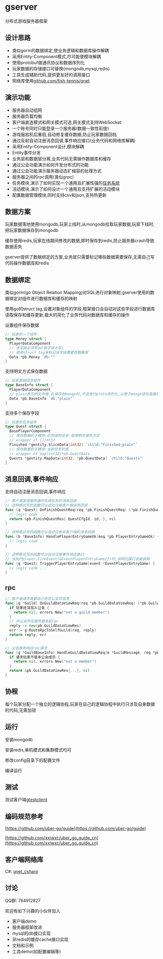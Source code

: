 # gserver
分布式游戏服务器框架

## 设计思路
- 类似gorm的数据绑定,使业务逻辑和数据库操作解耦
- 采用Entity-Component模式,尽可能使模块解耦
- 使用protobuf做通讯协议和数据序列化
- 玩家数据的存储接口可替换(mongodb,mysql,redis)
- 工具生成辅助代码,提供更友好的调用接口
- 网络库使用[github.com/fish-tennis/gnet](https://github.com/fish-tennis/gnet)

## 演示功能
- 服务器自动组网
- 服务器负载均衡
- 客户端直连模式和网关模式可选,网关模式支持WebSocket
- 一个账号同时只能登录一个服务器(数据一致性前提)
- 游戏服宕机后重启,自动修复缓存数据,防止玩家数据回档
- 通过反射自动注册消息回调,事件响应接口(业务代码和网络库解耦)
- 采用Entity-Component设计,模块解耦
- Entity事件分发
- 业务层和数据层分离,业务代码无需操作数据库和缓存
- 通过公会功能演示如何开发分布式的功能
- 通过公会功能演示服务器动态扩缩容的处理方式
- 服务器之间的rpc调用(类似grpc)
- 任务模块,演示了如何实现一个通用且扩展性强的[任务系统](https://github.com/fish-tennis/gserver/blob/main/Design_Quest.md)
- 活动模块,演示了如何设计一个通用且支持扩展的活动模块
- 配置数据管理模块,同时支持csv和json,支持热更新

## 数据方案
玩家数据落地使用mongodb,玩家上线时,从mongodb拉取玩家数据,玩家下线时,把玩家数据保存到mongodb

缓存使用redis,玩家在线期间修改的数据,即时保存到redis,防止服务器crash导致数据丢失

gserver提供了数据绑定的方案,业务层只需要标记哪些数据需要保存,无需自己写代码操作数据库和redis

## 数据绑定
类似gorm(go Object Relation Mapping)对SQL进行对象映射,gserver使用的数据绑定对组件进行数据库和缓存的映射

使用go的struct tag,设置对象组件的字段,框架接口会自动对这些字段进行数据库读取保存和缓存更新,极大的简化了业务代码对数据库和缓存的操作

设置组件保存数据
```go
// 玩家的一个组件
type Money struct {
  PlayerDataComponent
  // 该字段必须导出(首字母大写)
  // 使用struct tag来标记该字段需要存数据库
  Data *pb.Money `db:""`
}
```

支持明文方式保存数据
```go
// 玩家基础信息组件
type BaseInfo struct {
  PlayerDataComponent
  // plain表示明文存储,在保存到mongo时,不会进行proto序列化,以便于mongo语句直接操作
  Data *pb.BaseInfo `db:"plain"`
}
```

支持多个保存字段
```go
// 玩家的任务组件
type Quest struct {
  BasePlayerComponent
  // 保存数据的子模块:已完成的任务 使用明文保存方式
  // wrapper of []int32
  Finished *gentity.SliceData[int32] `child:"Finished;plain"`
  // 保存数据的子模块:当前任务列表
  // wrapper of map[int32]*pb.QuestData
  Quests *gentity.MapData[int32, *pb.QuestData] `child:"Quests"`
}
```

## 消息回调,事件响应
支持自动注册消息回调,事件响应
```go
// 客户端发给服务器的完成任务的消息回调
// 这种格式写的函数可以自动注册客户端消息回调
func (q *Quest) OnFinishQuestReq(req *pb.FinishQuestReq) (*pb.FinishQuestRes, error) {
  // logic code ...
  return &pb.FinishQuestRes{ QuestCfgId: id, }, nil
}
```
```go
// 这种格式写的函数可以自动注册非客户端的消息回调
func (b *BaseInfo) HandlePlayerEntryGameOk(msg *pb.PlayerEntryGameOk) { 
  // logic code ...
}
```
```go
// 这种格式写的函数可以自动注册事件响应接口
// 当执行player.FireEvent(&EventPlayerEntryGame{})时,该响应接口会被调用
func (q *Quest) TriggerPlayerEntryGame(event *EventPlayerEntryGame) {
  // logic code ...
}
```

## rpc
```go
// 客户端请求查看自己所在公会的信息
func (g *Guild) OnGuildDataViewReq(req *pb.GuildDataViewReq) (*pb.GuildDataViewRes, error) {
  if 玩家还没加入公会 {
    return nil, errors.New("not a guild member")
  }
  // 向公会所在服务器发起rpc
  reply := new(pb.GuildDataViewRes)
  err := g.RouteRpcToSelfGuild(req, reply)
  return reply, err
}

// 公会服务响应rpc请求
func (g *GuildBaseInfo) HandleGuildDataViewReq(m *GuildMessage, req *pb.GuildDataViewReq) (*pb.GuildDataViewRes, error) {
  if 请求玩家不是本公会成员 {
    return nil, errors.New("not a member")
  }
  return &pb.GuildDataViewRes{...}, nil
}
```

## 协程
每个玩家分配一个独立的逻辑协程,玩家在自己的逻辑协程中执行只涉及自身数据的代码,无需加锁

## 运行
安装mongodb

安装redis,单机模式和集群模式均可

修改config目录下的配置文件

编译运行

## 测试
测试客户端[gtestclient](https://github.com/fish-tennis/gtestclient)

## 编码规范参考
[https://github.com/uber-go/guide](https://github.com/uber-go/guide)

[https://github.com/xxjwxc/uber_go_guide_cn](https://github.com/xxjwxc/uber_go_guide_cn)

## 客户端网络库
C#: [gnet_csharp](https://github.com/fish-tennis/gnet_csharp)

## 讨论
QQ群: 764912827

欢迎有如下兴趣的小伙伴加入

- 客户端demo
- 服务器框架改进
- mysql的db接口实现
- 非redis的缓存cache接口实现
- 文档和示例
- 工具demo(如配置编辑等)